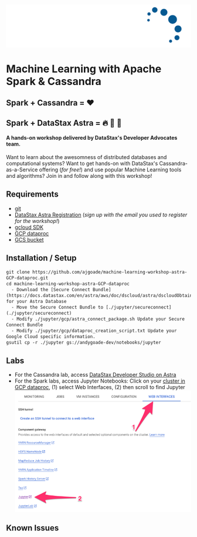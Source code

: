 ![DataStax Logo](./jupyter/images/DS-logo-2020-White-Blue.png)
# Machine Learning with Apache Spark & Cassandra
## Spark + Cassandra = :heart:
## Spark + DataStax Astra = :fire: :rocket: :stars:

#### A hands-on workshop delivered by DataStax's Developer Advocates team. 
Want to learn about the awesomness of distributed databases and computational systems?
Want to get hands-on with DataStax's Cassandra-as-a-Service offering (_for free!_) and use popular Machine Learning tools and algorithms?
Join in and follow along with this workshop!

## Requirements

* [git](https://git-scm.com/book/en/v2/Getting-Started-Installing-Git)
* [DataStax Astra Registration](http://astra.datastax.com) (_sign up with the email you used to register for the workshop!_)
* [gcloud SDK](https://cloud.google.com/sdk/docs#install_the_latest_cloud_tools_version_cloudsdk_current_version)
* [GCP dataproc](https://console.cloud.google.com/dataproc/clusters)
* [GCS bucket](https://console.cloud.google.com/storage)

## Installation / Setup

```
git clone https://github.com/ajgoade/machine-learning-workshop-astra-GCP-dataproc.git
cd machine-learning-workshop-astra-GCP-dataproc
  - Download the [Secure Connect Bundle](https://docs.datastax.com/en/astra/aws/doc/dscloud/astra/dscloudObtainingCredentials.html) for your Astra Database
  - Move the Secure Connect Bundle to [./jupyter/secureconnect](./jupyter/secureconnect) 
  - Modify ./jupyter/gcp/astra_connect_package.sh Update your Secure Connect Bundle
  - Modify ./jupyter/gcp/dataproc_creation_script.txt Update your Google Cloud specific information. 
gsutil cp -r ./jupyter gs://andygoade-dev/notebooks/jupyter

```

## Labs
 
- For the Cassandra lab, access [DataStax Developer Studio on Astra](https://docs.datastax.com/en/astra/aws/doc/dscloud/astra/dscloudConnectStudio.html)
- For the Spark labs, access Jupyter Notebooks: Click on your [cluster in GCP dataproc](https://console.cloud.google.com/dataproc/clusters), (1) select Web Interfaces, (2) then scroll to find Jupyter ![GCP Jupyter Location](./jupyter/images/jupyter_location.png)

## Known Issues


